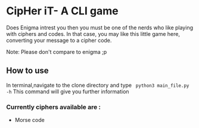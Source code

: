 # CipHer iT- A CLI game

Does Enigma intrest you then you must be one of the nerds who like playing with ciphers and codes. In that case, you may like this little game here, converting your message to a cipher code. 

Note: Please don't compare to enigma ;p
## How to use
In terminal,navigate to the clone directory and type
` 
python3 main_file.py -h
`
This command will give you further information

### Currently ciphers available are :
* Morse code
